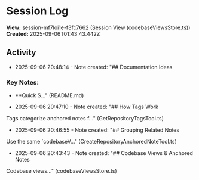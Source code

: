# Session Log

**View:** session-mf7loi1e-f3fc7662 (Session View (codebaseViewsStore.ts))  
**Created:** 2025-09-06T01:43:43.442Z

## Activity

<!-- Activity entries will be added here as notes are created -->
- 2025-09-06 20:48:14 - Note created: "## Documentation Ideas

### Key Notes:
- **Quick S..." (README.md)

- 2025-09-06 20:47:10 - Note created: "## How Tags Work

Tags categorize anchored notes f..." (GetRepositoryTagsTool.ts)

- 2025-09-06 20:46:55 - Note created: "## Grouping Related Notes

Use the same `codebaseV..." (CreateRepositoryAnchoredNoteTool.ts)

- 2025-09-06 20:43:43 - Note created: "## Codebase Views & Anchored Notes

Codebase views..." (codebaseViewsStore.ts)

